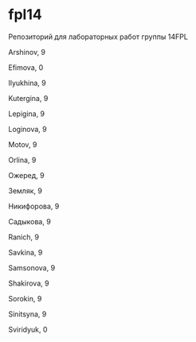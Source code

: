 # fpl14
Репозиторий для лабораторных работ группы 14FPL


Arshinov, 9

Efimova, 0

Ilyukhina, 9

Kutergina, 9

Lepigina, 9

Loginova, 9

Motov, 9

Orlina, 9

Ожеред, 9

Земляк, 9

Никифорова, 9

Садыкова, 9

Ranich, 9

Savkina, 9

Samsonova, 9

Shakirova, 9

Sorokin, 9

Sinitsyna, 9

Sviridyuk, 0
